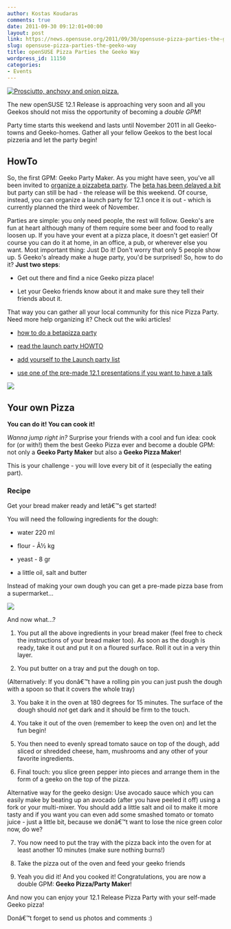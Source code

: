 ```yaml
---
author: Kostas Koudaras
comments: true
date: 2011-09-30 09:12:01+00:00
layout: post
link: https://news.opensuse.org/2011/09/30/opensuse-pizza-parties-the-geeko-way/
slug: opensuse-pizza-parties-the-geeko-way
title: openSUSE Pizza Parties the Geeko Way
wordpress_id: 11150
categories:
- Events
---
```


[![Prosciutto, anchovy and onion pizza.](http://farm1.static.flickr.com/248/459381964_4d7141d15f_m.jpg)](http://www.flickr.com/photos/giovannijl-s_photohut/459381964/)

The  new openSUSE 12.1 Release is approaching very soon and all you Geekos should not miss the opportunity of becoming a _double GPM_!

Party time starts this weekend and lasts until November 2011 in all Geeko-towns and Geeko-homes. Gather all your fellow Geekos to the best local pizzeria and let the party begin!

<!-- more -->


## HowTo


So, the first GPM: Geeko Party Maker. As you might have seen, you've all been invited to [organize a pizzabeta party](http://news.opensuse.org/2011/09/06/opensuse-celebrates-beta-1-with-pizzabeta-parties/). The [beta has been delayed a bit](http://news.opensuse.org/2011/09/21/opensuse-12-1-beta-delay/) but party can still be had - the release will be this weekend. Of course, instead, you can organize a launch party for 12.1 once it is out - which is currently planned the third week of November.

Parties are simple: you only need people, the rest will follow. Geeko's are fun at heart although many of them require some beer and food to really loosen up. If you have your event at a pizza place, it doesn't get easier! Of course you can do it at home, in an office, a pub, or wherever else you want. Most important thing: Just Do it! Don't worry that only 5 people show up. 5 Geeko's already make a huge party, you'd be surprised! So, how to do it? **Just two steps**:




  * Get out there and find a nice Geeko pizza place!


  * Let your Geeko friends know about it and make sure they tell their friends about it.


That way you can gather all your local community for this nice Pizza Party. Need more help organizing it? Check out the wiki articles!


  * [how to do a betapizza party](http://news.opensuse.org/2011/09/06/opensuse-celebrates-beta-1-with-pizzabeta-parties/)


  * [read the launch party HOWTO](http://en.opensuse.org/openSUSE:Launch_party_HOWTO)


  * [add yourself to the Launch party list](http://en.opensuse.org/openSUSE:Launch_parties)


  * [use one of the pre-made 12.1 presentations if you want to have a talk](http://en.opensuse.org/openSUSE:Presentations#openSUSE_12.1)



![](https://lh5.googleusercontent.com/L6oo27p7XoeR1KgaFET7h16TznP2DTGRvRge2AykzCIi43V5lqZpXxJQVZbfQi0ApWN_hehfj0bIEJ8lkgrAkCpkFR7gFlQMdfDDv2QwtOcJZPWFM0M)



## Your own Pizza


**You can do it! You can cook it!**

_Wanna jump right in?_ Surprise your friends with a cool and fun idea: cook for (or with!) them the best Geeko Pizza ever and become a double GPM: not only a **Geeko Party Maker** but also a **Geeko Pizza Maker**!

This is your challenge - you will love every bit of it (especially the eating part).



### Recipe


Get your bread maker ready and letâ€™s get started!

You will need the following ingredients for the dough:




  * water 220 ml


  * flour - Â½ kg


  * yeast - 8 gr


  * a little oil, salt and butter


Instead of making your own dough you can get a pre-made pizza base from a supermarket...

![](https://lh4.googleusercontent.com/F2HZBzvpgdv79DoaVpZw94kVRwNWChKv6XWIJcjsCqFthRnyThBIvdrDlX2_MaXTi0GxNnKnQHCROy43BpVpIf5Pg0T5eH01GYncdJX0bHWdYpnpkwU)

And now what...?



	
  1. You  put all the above ingredients in your bread maker (feel free to check  the instructions of your bread maker too). As soon as the dough is  ready, take it out and put it on a floured surface. Roll it out in a  very thin layer.

	
  2. You put butter on a tray and put the dough on top.


(Alternatively: If you donâ€™t have a rolling pin you can just push the dough with a spoon so that it covers the whole tray)


	
  3. You  bake it in the oven at 180 degrees for 15 minutes. The surface of the  dough should *not* get dark and it should be firm to the touch.

	
  4. You take it out of the oven (remember to keep the oven on) and let the fun begin!

	
  5. You  then need to evenly spread tomato sauce on top of the dough, add sliced  or shredded cheese, ham, mushrooms and any other of your favorite  ingredients.

	
  6. Final touch: you slice green pepper into pieces and arrange them in the form of a geeko on the top of the pizza.


Alternative  way for the geeko design: Use avocado sauce which you can easily make by beating up an avocado (after you have peeled it off) using a fork or your multi-mixer. You should add a little salt and oil to make it more tasty and if you want you can even add some smashed tomato or tomato juice - just a little bit, because we donâ€™t want to lose the nice green color now, do we?


	
  7. You now need to put the tray with the pizza back into the oven for at least another 10 minutes (make sure nothing burns!)

	
  8. Take the pizza out of the oven and feed your geeko friends

	
  9. Yeah you did it! And you cooked it! Congratulations, you are now a double GPM: **Geeko Pizza/Party Maker**!


And now you can enjoy your 12.1 Release Pizza Party with your self-made Geeko pizza!

Donâ€™t forget to send us photos and comments :)
